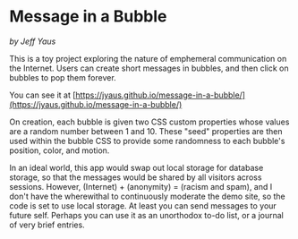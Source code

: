 # Message in a Bubble
_by Jeff Yaus_

This is a toy project exploring the nature of emphemeral communication on the Internet.
Users can create short messages in bubbles, and then click on bubbles to pop them forever.

You can see it at [https://jyaus.github.io/message-in-a-bubble/](https://jyaus.github.io/message-in-a-bubble/)

On creation, each bubble is given two CSS custom properties whose values are
a random number between 1 and 10. These "seed" properties are then used within the 
bubble CSS to provide some randomness to each bubble's position, color, and motion.

In an ideal world, this app would swap out local storage for database storage,
so that the messages would be shared by all visitors across sessions. However, 
(Internet) + (anonymity) = (racism and spam), and I don't have the wherewithal to 
continuously moderate the demo site, so the code is set to use local storage.
At least you can send messages to your future self. Perhaps you can use it as an 
unorthodox to-do list, or a journal of very brief entries.